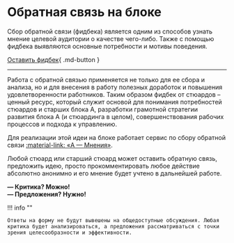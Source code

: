 # Обратная связь на блоке
Сбор обратной связи (фидбека) является одним из способов узнать мнение целевой аудитории о качестве чего-либо. Также с помощью фидбека выявляются основные потребности и мотивы поведения. 

[Оставить фидбек](https://forms.yandex.ru/cloud/6171388724395acafe4ec871/){ .md-button }

---

Работа с обратной связью применяется не только для ее сбора и анализа, но и для внесения в работу полезных доработок и повышения удовлетворенности работников.
Таким образом фидбек от стюардов – ценный ресурс, который служит основой для понимания потребностей стюардов и старших блока А, разработки грамотной стратегии развития блока А (и стюардинга в целом), совершенствования рабочих процессов и подхода к управлению. 

Для реализации этой идеи на блоке работает сервис по сбору обратной связи [:material-link: «А — Мнения»](https://forms.yandex.ru/cloud/6171388724395acafe4ec871/). 

Любой стюард или старший стюард может оставить обратную связь, предложить идею, просто прокомментировать любое действие абсолютно анонимно и его мнение будет учтено в дальнейшей работе.

**— Критика? Можно!<br>
— Предложения? Нужно!**

!!! info ""

    Ответы на форму не будут вывешены на общедоступные обсуждения. Любая критика будет анализироваться, а предложения рассматриваться с точки зрения целесообразности и эффективности.
